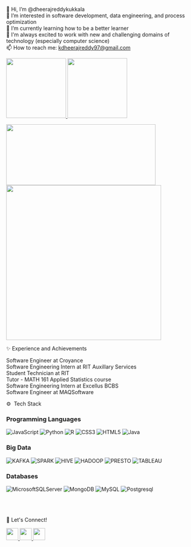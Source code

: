 
👋 Hi, I’m @dheerajreddykukkala  
👀 I’m interested in software development, data engineering, and process optimization  
🌱 I’m currently learning how to be a better learner  
💞️ I'm always excited to work with new and challenging domains of technology (especially computer science)  
📫 How to reach me: kdheerajreddy97@gmail.com  




<p align="left">
  <a href="https://github.com/kdheerajreddy97">
    <img height="160em" src="https://github-readme-stats-eight-theta.vercel.app/api?username=kdheerajreddy97&show_icons=true&theme=vue&include_all_commits=true&count_private=true"/>
    <img height="160em" src="https://github-readme-streak-stats.herokuapp.com/?user=kdheerajreddy97&include_all_commits=true&hide_border=true&theme=dark&animation=true"/>
  </a>
</p>

<p align="left">
	<img width="400em" height="163" src="https://github-readme-stats.vercel.app/api/top-langs/?username=kdheerajreddy97&layout=compact&custom_title=Most%20Used%20languages&langs_count=6&include_all_commits=true&hide_progress=false&theme=dark&animation=true&hide=">
	<img width="415em" src="https://leetcard.jacoblin.cool/Dheeraj_Reddy_K?animation=true&theme=dark" />
</p>


  




  
✨ Experience and Achievements  

Software Engineer at Croyance  
Software Engineering Intern at RIT Auxillary Services  
Student Technician at RIT  
Tutor - MATH 161 Applied Statistics course  
Software Engineering Intern at Excellus BCBS  
Software Engineer at MAQSoftware  


⚙️  Tech Stack
### Programming Languages

![JavaScript](https://img.shields.io/badge/JavaScript-323330?style=for-the-badge&logo=javascript&logoColor=F7DF1E)
![Python](https://img.shields.io/badge/Python-3776AB?style=for-the-badge&logo=python&logoColor=white)
![R](https://img.shields.io/badge/R-276DC3?style=for-the-badge&logo=r&logoColor=white)
![CSS3](https://img.shields.io/badge/css3-%231572B6.svg?style=for-the-badge&logo=css3&logoColor=white)
![HTML5](https://img.shields.io/badge/html5-%23E34F26.svg?style=for-the-badge&logo=html5&logoColor=white)
![Java](https://img.shields.io/badge/java-%23ED8B00.svg?style=for-the-badge&logo=java&logoColor=white)

### Big Data
![KAFKA](https://img.shields.io/badge/APACHE%20kafka-%6300599C.svg?style=for-the-adge&logo=Apachekafka&logoColor=white)
![SPARK](https://img.shields.io/badge/APACHE%20SPARK-%2300199C.svg?style=for-the-adge&logo=ApacheSpark&logoColor=white)
![HIVE](https://img.shields.io/badge/apache%20hive-FF6600?style=for-the-badge&logo=apachehive&logoColor=white)
![HADOOP](https://img.shields.io/badge/apache%20hadoop-4A90E2?style=for-the-badge&logo=apachehadoop&logoColor=000)
![PRESTO](https://img.shields.io/badge/presto-168363?style=for-the-badge&logo=presto&logoColor=white)
![TABLEAU](https://img.shields.io/badge/tableau-0089D6?style=for-the-badge&logo=tableau&logoColor=white)

### Databases
![MicrosoftSQLServer](https://img.shields.io/badge/Microsoft%20SQL%20Server-CC2927?style=for-the-badge&logo=microsoft%20sql%20server&logoColor=white)
![MongoDB](https://img.shields.io/badge/MongoDB-%234ea94b.svg?style=for-the-badge&logo=mongodb&logoColor=white)
![MySQL](https://img.shields.io/badge/mysql-%2300f.svg?style=for-the-badge&logo=mysql&logoColor=white)
![Postgresql](https://img.shields.io/badge/PostgreSQL-316192?style=for-the-badge&logo=postgresql&logoColor=white)

  

  

<br><br><br>
🔧 Let's Connect! 
<!-- Socials --> 
<div align="left">
	<a href="https://www.linkedin.com/in/kdheerajreddy/" target="blank" title="LinkedIn">
		<img src="https://cdn1.iconfinder.com/data/icons/logotypes/32/circle-linkedin-512.png" style="height: 2rem"/>
	</a>
	<a href="mailto:kdheerajreddy97@gmail.com" target="blank" title="GMail">
		<img src="https://cdn.icon-icons.com/icons2/730/PNG/512/gmail_icon-icons.com_62758.png" style="height: 2rem"/>
	</a>
	<a href="https://dheerajreddy-site.vercel.app" target="blank" title="Portfolio">
		<img src="https://cdn2.iconfinder.com/data/icons/top-search/128/_web_Internet_network_www_communication_global_worldwide-512.png" style="height: 2rem"/>
	</a>

</div>

